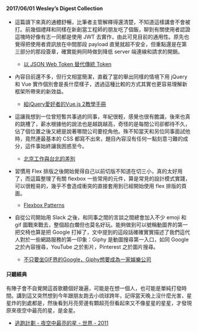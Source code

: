 #### 2017/06/01 Wesley’s Digest Collection

- 這篇讀下來真的通體舒暢，比筆者主管解釋得還清楚，不知道這樣講會不會被打。前幾個禮拜和同樣在新創當工程師的朋友吃了個飯，聊到有關使用者認證這塊時好像有志一同都是使用 JWT 去實作，由此可見目前的通用性。原先也覺得把使用者資訊放在中間那段 payload 直覺就超不安全，但重點還是在第三部分的那段簽章，確實能夠同時做到降低 server 端連線和請求的開銷。
  - [以 JSON Web Token 替代傳統 Token](https://yami.io/jwt/)
  
- 內容目前還不多，但行文相當簡潔，直截了當的舉出同樣的情境下用 jQuery 和 Vue 實作個別會是長什麼樣子，透過這種比較的方式其實也更容易理解新框架所帶來的新效益。
  - [給jQuery愛好者的Vue.js 2教學手冊](https://teed7334-restore.gitbooks.io/-jquery-vue-js-rx-js/content/)
  
- 這讓我想到一位曾短暫共事過的同事，年紀很輕，感覺也很有膽識，後來也真的跳槽了，薪水根據他的說法也是越跳越高，奇怪的是每間公司卻都待不久，佔了個位置之後又總是說著哪間公司要挖角他。殊不知當天和另位同事面試他時，竟然連最基本的 CSS 都寫不出來，題目內容沒有任何一點刻意刁難的成分，這件事始終讓我困惑至今。
  - [北京工作與台北的差別](http://smalltalk.niclin.tw/posts/1898732-difference-between-beijing-and-taipei)
  
- 習慣用 Flex 排版之後開始覺得自己以前切版不知道在切三小，真的太好用了，而這篇整理了有關 flexbox 一些常用的元件，算是常見的設計模式實踐，可以很輕易的，幾乎不會造成衝突的直接套用到已經開始使用 flex 排版的頁面。
  - [Flexbox Patterns](http://www.flexboxpatterns.com/home)


- 自從公司開始用 Slack 之後，和同事之間的言談之間總會加入不少 emoji 和 gif 圖戰來戰去，整個超白爛但也莫名好玩。能夠做到可以號稱動圖界的第一把交椅也算是把 Google 打掉了，文中提到的這段話確確實實描述了我們這代人對於一些網路服務的第一印象：Giphy 是動圖搜尋第一入口，如同 Google 之於內容搜尋，YouTube 之於影片，Pinterest 之於圖片搜尋。
  - [不只要坐GIF界的Google，Giphy想要成為一家娛樂公司](https://www.bnext.com.tw/article/44710/giphy)





#### 只聽經典
有陣子會不自覺開這首歌聽個好幾遍，可能是在想一個人，也可能是單純打發時間。講到這又突然想到今年跟朋友跑去小琉球跨年，記得當天晚上沒什麼光害，星星炸的到處都是，然後看到月亮旁邊有顆超亮但看起來又不像星星的星星，才發現原來夜空中最亮的星，是金星。
- [逃跑計劃 - 夜空中最亮的星 - 世界 - 2011](https://www.youtube.com/watch?v=fzuy63eCUKc)